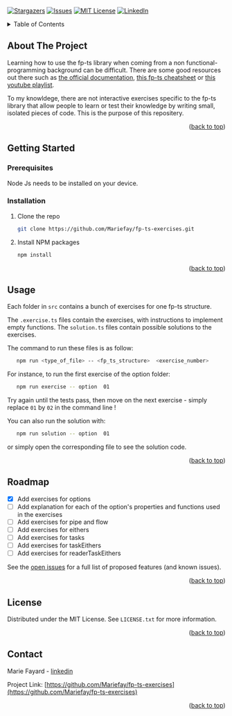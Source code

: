 <!-- Improved compatibility of back to top link: See: https://github.com/othneildrew/Best-README-Template/pull/73 -->

<a name="readme-top"></a>

<!--
*** Thanks for checking out the Best-README-Template. If you have a suggestion
*** that would make this better, please fork the repo and create a pull request
*** or simply open an issue with the tag "enhancement".
*** Don't forget to give the project a star!
*** Thanks again! Now go create something AMAZING! :D
-->

<!-- PROJECT SHIELDS -->
<!--
*** I'm using markdown "reference style" links for readability.
*** Reference links are enclosed in brackets [ ] instead of parentheses ( ).
*** See the bottom of this document for the declaration of the reference variables
*** for contributors-url, forks-url, etc. This is an optional, concise syntax you may use.
*** https://www.markdownguide.org/basic-syntax/#reference-style-links
-->

[![Stargazers][stars-shield]][stars-url]
[![Issues][issues-shield]][issues-url]
[![MIT License][license-shield]][license-url]
[![LinkedIn][linkedin-shield]][linkedin-url]

<!-- TABLE OF CONTENTS -->
<details>
  <summary>Table of Contents</summary>
  <ol>
    <li>
      <a href="#about-the-project">About The Project</a>
    </li>
    <li>
      <a href="#getting-started">Getting Started</a>
      <ul>
        <li><a href="#prerequisites">Prerequisites</a></li>
        <li><a href="#installation">Installation</a></li>
      </ul>
    </li>
    <li><a href="#usage">Usage</a></li>
    <li><a href="#roadmap">Roadmap</a></li>
    <li><a href="#license">License</a></li>
    <li><a href="#contact">Contact</a></li>
  </ol>
</details>

<!-- ABOUT THE PROJECT -->

## About The Project

Learning how to use the fp-ts library when coming from a non functional-programming background can be difficult.
There are some good resources out there such as [the official documentation](https://gcanti.github.io/fp-ts/), [this fp-ts cheatsheet](https://github.com/inato/fp-ts-cheatsheet) or [this youtube playlist](https://www.youtube.com/playlist?list=PLuPevXgCPUIMbCxBEnc1dNwboH6e2ImQo).

To my knowldege, there are not interactive exercises specific to the fp-ts library that allow people to learn or test their knowledge by writing small, isolated pieces of code. This is the purpose of this repositery.

<p align="right">(<a href="#readme-top">back to top</a>)</p>

<!-- GETTING STARTED -->

## Getting Started

### Prerequisites

Node Js needs to be installed on your device.

### Installation

1. Clone the repo
   ```sh
   git clone https://github.com/Mariefay/fp-ts-exercises.git
   ```
2. Install NPM packages
   ```sh
   npm install
   ```

<p align="right">(<a href="#readme-top">back to top</a>)</p>

<!-- USAGE EXAMPLES -->

## Usage

Each folder in `src` contains a bunch of exercises for one fp-ts structure.

The `.exercise.ts` files contain the exercises, with instructions to implement empty functions. 
The `solution.ts` files contain possible solutions to the exercises. 

The command to run these files is as follow:
```sh
   npm run <type_of_file> -- <fp_ts_structure>  <exercise_number>
```

For instance, to run the first exercise of the option folder: 
```sh
   npm run exercise -- option  01
```

Try again until the tests pass, then move on the next exercise - simply replace `01` by `02` in the command line !

You can also run the solution with:
```sh
   npm run solution -- option  01
``` 
or simply open the corresponding file to see the solution code.

<p align="right">(<a href="#readme-top">back to top</a>)</p>

<!-- ROADMAP -->

## Roadmap

- [x] Add exercises for options
- [ ] Add explanation for each of the option's properties and functions used in the exercises
- [ ] Add exercises for pipe and flow
- [ ] Add exercises for eithers
- [ ] Add exercises for tasks
- [ ] Add exercises for taskEithers
- [ ] Add exercises for readerTaskEithers

See the [open issues](https://github.com/Mariefay/fp-ts-exercises/issues) for a full list of proposed features (and known issues).

<p align="right">(<a href="#readme-top">back to top</a>)</p>

<!-- LICENSE -->

## License

Distributed under the MIT License. See `LICENSE.txt` for more information.

<p align="right">(<a href="#readme-top">back to top</a>)</p>

<!-- CONTACT -->

## Contact

Marie Fayard - [linkedin](https://www.linkedin.com/in/marie-fayard-585aa4133/)

Project Link: [https://github.com/Mariefay/fp-ts-exercises](https://github.com/Mariefay/fp-ts-exercises)

<p align="right">(<a href="#readme-top">back to top</a>)</p>


<!-- MARKDOWN LINKS & IMAGES -->
<!-- https://www.markdownguide.org/basic-syntax/#reference-style-links -->

[contributors-shield]: https://img.shields.io/github/contributors/othneildrew/Best-README-Template.svg?style=for-the-badge
[contributors-url]: https://github.com/othneildrew/Best-README-Template/graphs/contributors
[forks-shield]: https://img.shields.io/github/forks/othneildrew/Mariefay/fp-ts-exercises.svg?style=for-the-badge
[forks-url]: https://github.com/Mariefay/fp-ts-exercises/network/members
[stars-shield]: https://img.shields.io/github/stars/Mariefay/fp-ts-exercises.svg?style=for-the-badge
[stars-url]: https://github.com/Mariefay/fp-ts-exercises/stargazers
[issues-shield]: https://img.shields.io/github/issues/Mariefay/fp-ts-exercises.svg?style=for-the-badge
[issues-url]: https://github.com/Mariefay/fp-ts-exercises/issues
[license-shield]: https://img.shields.io/github/license/Mariefay/fp-ts-exercises.svg?style=for-the-badge
[license-url]: https://github.com/Mariefay/fp-ts-exercises/LICENSE.txt
[linkedin-shield]: https://img.shields.io/badge/-LinkedIn-black.svg?style=for-the-badge&logo=linkedin&colorB=555
[linkedin-url]: https://www.linkedin.com/in/marie-fayard-585aa4133/
[product-screenshot]: images/screenshot.png
[next.js]: https://img.shields.io/badge/next.js-000000?style=for-the-badge&logo=nextdotjs&logoColor=white
[next-url]: https://nextjs.org/
[react.js]: https://img.shields.io/badge/React-20232A?style=for-the-badge&logo=react&logoColor=61DAFB
[react-url]: https://reactjs.org/
[vue.js]: https://img.shields.io/badge/Vue.js-35495E?style=for-the-badge&logo=vuedotjs&logoColor=4FC08D
[vue-url]: https://vuejs.org/
[angular.io]: https://img.shields.io/badge/Angular-DD0031?style=for-the-badge&logo=angular&logoColor=white
[angular-url]: https://angular.io/
[svelte.dev]: https://img.shields.io/badge/Svelte-4A4A55?style=for-the-badge&logo=svelte&logoColor=FF3E00
[svelte-url]: https://svelte.dev/
[laravel.com]: https://img.shields.io/badge/Laravel-FF2D20?style=for-the-badge&logo=laravel&logoColor=white
[laravel-url]: https://laravel.com
[bootstrap.com]: https://img.shields.io/badge/Bootstrap-563D7C?style=for-the-badge&logo=bootstrap&logoColor=white
[bootstrap-url]: https://getbootstrap.com
[jquery.com]: https://img.shields.io/badge/jQuery-0769AD?style=for-the-badge&logo=jquery&logoColor=white
[jquery-url]: https://jquery.com
